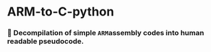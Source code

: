 # ARM-to-C-python
### &#x1F4D8; Decompilation of simple ``ARM``assembly codes into human readable pseudocode.
